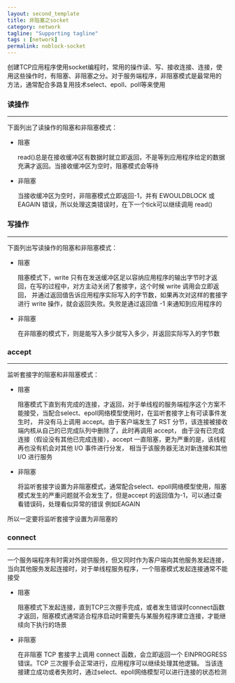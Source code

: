 ```yaml
---
layout: second_template
title: 非阻塞之socket
category: network
tagline: "Supporting tagline"
tags : [network]
permalink: noblock-socket
---
```


创建TCP应用程序使用socket编程时，常用的操作读、写、接收连接、连接，使用这些操作时，有阻塞、非阻塞之分。对于服务端程序，非阻塞模式是最常用的
方法，通常配合多路复用技术select、epoll、poll等来使用

### 读操作
--------------------------------------------------

下面列出了读操作的阻塞和非阻塞模式：

* 阻塞
	
	read()总是在接收缓冲区有数据时就立即返回，不是等到应用程序给定的数据充满才返回。当接收缓冲区为空时，阻塞模式会等待
	
* 非阻塞
	
	当接收缓冲区为空时，非阻塞模式立即返回-1，并有 EWOULDBLOCK 或 EAGAIN 错误，所以处理这类错误时，在下一个tick可以继续调用 read()
	
### 写操作
--------------------------------------------------

下面列出写读操作的阻塞和非阻塞模式：

* 阻塞
	
	阻塞模式下，write 只有在发送缓冲区足以容纳应用程序的输出字节时才返回，在写的过程中，对方主动关闭了套接字，这个时候 write 调用会立即返回，
	并通过返回值告诉应用程序实际写入的字节数，如果再次对这样的套接字进行 write 操作，就会返回失败。失败是通过返回值 -1 来通知到应用程序的
	
* 非阻塞
	
	在非阻塞的模式下，则是能写入多少就写入多少，并返回实际写入的字节数
	
### accept
--------------------------------------------------

监听套接字的阻塞和非阻塞模式：

* 阻塞
	
	阻塞模式下直到有完成的连接，才返回，对于单线程的服务端程序这个方案不能接受，当配合select、epoll网络模型使用时，在监听套接字上有可读事件发生时，
	并没有马上调用 accept。由于客户端发生了 RST 分节，该连接被接收端内核从自己的已完成队列中删除了，此时再调用 accept，
	由于没有已完成连接（假设没有其他已完成连接），accept 一直阻塞，更为严重的是，该线程再也没有机会对其他 I/O 事件进行分发，
	相当于该服务器无法对新连接和其他 I/O 进行服务

* 非阻塞
	
	将监听套接字设置为非阻塞模式，通常配合select、epoll网络模型使用，阻塞模式发生的严重问题就不会发生了，但是accept 的返回值为-1，可以通过查看错误码，处理看似异常的错误
	例如EAGAIN
	
所以一定要将监听套接字设置为非阻塞的

### connect
--------------------------------------------------

一个服务端程序有时需对外提供服务，但又同时作为客户端向其他服务发起连接，当向其他服务发起连接时，对于单线程服务程序，一个阻塞模式发起连接通常不能接受

* 阻塞
	
	阻塞模式下发起连接，直到TCP三次握手完成，或者发生错误时connect函数才返回，阻塞模式通常适合程序启动时需要先与某服务程序建立连接，才能继续向下执行的场景
	
* 非阻塞
	
	在非阻塞 TCP 套接字上调用 connect 函数，会立即返回一个 EINPROGRESS 错误。TCP 三次握手会正常进行，应用程序可以继续处理其他逻辑。
	当该连接建立成功或者失败时，通过select、epoll网络模型可以进行连接的状态检测
